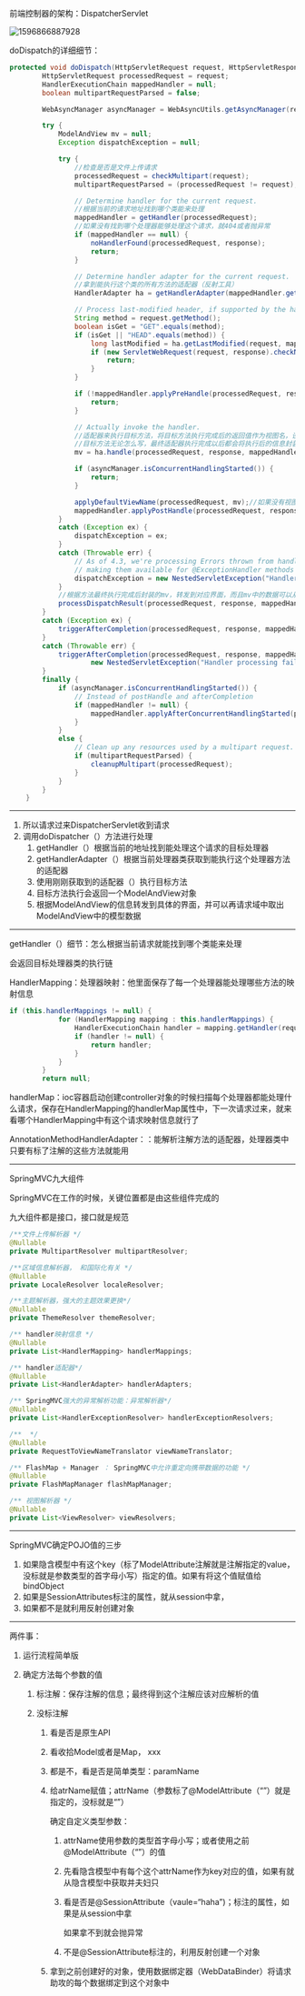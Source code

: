 前端控制器的架构：DispatcherServlet

![1596866887928](C:\Users\hl2333\AppData\Roaming\Typora\typora-user-images\1596866887928.png)

doDispatch的详细细节：

```java
protected void doDispatch(HttpServletRequest request, HttpServletResponse response) throws Exception {
		HttpServletRequest processedRequest = request;
		HandlerExecutionChain mappedHandler = null;
		boolean multipartRequestParsed = false;

		WebAsyncManager asyncManager = WebAsyncUtils.getAsyncManager(request);

		try {
			ModelAndView mv = null;
			Exception dispatchException = null;

			try {
				//检查是否是文件上传请求
				processedRequest = checkMultipart(request);
				multipartRequestParsed = (processedRequest != request);

				// Determine handler for the current request.
				//根据当前的请求地址找到哪个类能来处理
				mappedHandler = getHandler(processedRequest);
				//如果没有找到哪个处理器能够处理这个请求，就404或者抛异常
				if (mappedHandler == null) {
					noHandlerFound(processedRequest, response);
					return;
				}

				// Determine handler adapter for the current request.
                //拿到能执行这个类的所有方法的适配器（反射工具）
				HandlerAdapter ha = getHandlerAdapter(mappedHandler.getHandler());

				// Process last-modified header, if supported by the handler.
				String method = request.getMethod();
				boolean isGet = "GET".equals(method);
				if (isGet || "HEAD".equals(method)) {
					long lastModified = ha.getLastModified(request, mappedHandler.getHandler());
					if (new ServletWebRequest(request, response).checkNotModified(lastModified) && isGet) {
						return;
					}
				}

				if (!mappedHandler.applyPreHandle(processedRequest, response)) {
					return;
				}

				// Actually invoke the handler.
                //适配器来执行目标方法，将目标方法执行完成后的返回值作为视图名，设置保存到modelandview中
                //目标方法无论怎么写，最终适配器执行完成以后都会将执行后的信息封装成modelandview
				mv = ha.handle(processedRequest, response, mappedHandler.getHandler());

				if (asyncManager.isConcurrentHandlingStarted()) {
					return;
				}

				applyDefaultViewName(processedRequest, mv);//如果没有视图名，设置一个默认的视图名，
				mappedHandler.applyPostHandle(processedRequest, response, mv);
			}
			catch (Exception ex) {
				dispatchException = ex;
			}
			catch (Throwable err) {
				// As of 4.3, we're processing Errors thrown from handler methods as well,
				// making them available for @ExceptionHandler methods and other scenarios.
				dispatchException = new NestedServletException("Handler dispatch failed", err);
			}
            //根据方法最终执行完成后封装的mv，转发到对应界面，而且mv中的数据可以从请求域中获取
			processDispatchResult(processedRequest, response, mappedHandler, mv, dispatchException);
		}
		catch (Exception ex) {
			triggerAfterCompletion(processedRequest, response, mappedHandler, ex);
		}
		catch (Throwable err) {
			triggerAfterCompletion(processedRequest, response, mappedHandler,
					new NestedServletException("Handler processing failed", err));
		}
		finally {
			if (asyncManager.isConcurrentHandlingStarted()) {
				// Instead of postHandle and afterCompletion
				if (mappedHandler != null) {
					mappedHandler.applyAfterConcurrentHandlingStarted(processedRequest, response);
				}
			}
			else {
				// Clean up any resources used by a multipart request.
				if (multipartRequestParsed) {
					cleanupMultipart(processedRequest);
				}
			}
		}
	}
```

----

1. 所以请求过来DispatcherServlet收到请求
2. 调用doDispatcher（）方法进行处理
   1. getHandler（）根据当前的地址找到能处理这个请求的目标处理器
   2. getHandlerAdapter（）根据当前处理器类获取到能执行这个处理器方法的适配器
   3. 使用刚刚获取到的适配器（）执行目标方法
   4. 目标方法执行会返回一个ModelAndView对象
   5. 根据ModelAndView的信息转发到具体的界面，并可以再请求域中取出ModelAndView中的模型数据

---

getHandler（）细节：怎么根据当前请求就能找到哪个类能来处理

会返回目标处理器类的执行链

HandlerMapping：处理器映射：他里面保存了每一个处理器能处理哪些方法的映射信息

```java
if (this.handlerMappings != null) {
			for (HandlerMapping mapping : this.handlerMappings) {
				HandlerExecutionChain handler = mapping.getHandler(request);
				if (handler != null) {
					return handler;
				}
			}
		}
		return null;
```

handlerMap：ioc容器启动创建controller对象的时候扫描每个处理器都能处理什么请求，保存在HandlerMapping的handlerMap属性中，下一次请求过来，就来看哪个HandlerMapping中有这个请求映射信息就行了

AnnotationMethodHandlerAdapter：：能解析注解方法的适配器，处理器类中只要有标了注解的这些方法就能用

---

SpringMVC九大组件

SpringMVC在工作的时候，关键位置都是由这些组件完成的

九大组件都是接口，接口就是规范

```java
/**文件上传解析器 */
@Nullable
private MultipartResolver multipartResolver;

/**区域信息解析器， 和国际化有关 */
@Nullable
private LocaleResolver localeResolver;

/**主题解析器，强大的主题效果更换*/
@Nullable
private ThemeResolver themeResolver;

/** handler映射信息 */
@Nullable
private List<HandlerMapping> handlerMappings;

/** handler适配器*/
@Nullable
private List<HandlerAdapter> handlerAdapters;

/** SpringMVC强大的异常解析功能：异常解析器*/
@Nullable
private List<HandlerExceptionResolver> handlerExceptionResolvers;

/**  */
@Nullable
private RequestToViewNameTranslator viewNameTranslator;

/** FlashMap + Manager ： SpringMVC中允许重定向携带数据的功能 */
@Nullable
private FlashMapManager flashMapManager;

/** 视图解析器 */
@Nullable
private List<ViewResolver> viewResolvers;


```

---

SpringMVC确定POJO值的三步

1. 如果隐含模型中有这个key（标了ModelAttribute注解就是注解指定的value，没标就是参数类型的首字母小写）指定的值。如果有将这个值赋值给bindObject
2. 如果是SessionAttributes标注的属性，就从session中拿，
3. 如果都不是就利用反射创建对象

---

两件事：

1. 运行流程简单版

2. 确定方法每个参数的值

   1. 标注解：保存注解的信息；最终得到这个注解应该对应解析的值

   2. 没标注解

      1. 看是否是原生API

      2. 看收拾Model或者是Map， xxx

      3. 都是不，看是否是简单类型：paramName

      4. 给atrName赋值；attrName（参数标了@ModelAttribute（“”）就是指定的，没标就是“”）

         确定自定义类型参数：

         1. attrName使用参数的类型首字母小写；或者使用之前@ModelAttribute（“”）的值

         2. 先看隐含模型中有每个这个attrName作为key对应的值，如果有就从隐含模型中获取并夫妇只

         3. 看是否是@SessionAttribute（vaule=“haha”)；标注的属性，如果是从session中拿

            如果拿不到就会抛异常

         4. 不是@SessionAttribute标注的，利用反射创建一个对象

      5. 拿到之前创建好的对象，使用数据绑定器（WebDataBinder）将请求助攻的每个数据绑定到这个对象中





